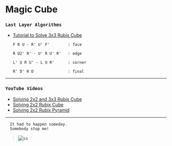 Magic Cube
==========

### `Last Layer Algorithms`

- [Tutorial to Solve 3x3 Rubix Cube](https://youtu.be/Dj5vWQsp6e4)

      F R U - R' U' F'        : face

      R U2' R' - U' R U' R'   : edge

      L' U R U' - L U R'      : corner

      R' D' R D               : final

------------

### `YouTube Videos`

- [Solving 2x2 and 3x3 Rubix Cube](https://youtu.be/kNevEOawpck)
- [Solving 2x2 Rubix Cube](https://youtu.be/dp85uFPBYCA)
- [Solving 2x2 Rubix Pyramid](https://youtu.be/eP5-W28tCzQ)

-----------------------------------

      It had to happen someday.  
      Somebody stop me!

> ![ss](http://4.bp.blogspot.com/-iruqaXDstKk/UKBejowDVkI/AAAAAAAAZkM/c2tir0qcexQ/s400/test04.png)
